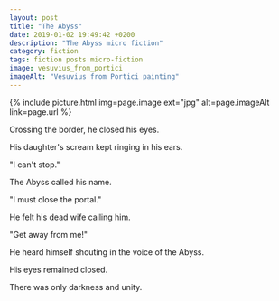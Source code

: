```yaml
---
layout: post
title: "The Abyss"
date: 2019-01-02 19:49:42 +0200
description: "The Abyss micro fiction"
category: fiction
tags: fiction posts micro-fiction
image: vesuvius_from_portici
imageAlt: "Vesuvius from Portici painting"
---
```


{% include picture.html img=page.image ext="jpg" alt=page.imageAlt link=page.url %}

Crossing the border, he closed his eyes.

His daughter's scream kept ringing in his ears.

"I can't stop."

The Abyss called his name.

"I must close the portal."

He felt his dead wife calling him.

"Get away from me!"

He heard himself shouting in the voice of the Abyss.

His eyes remained closed.

There was only darkness and unity.
